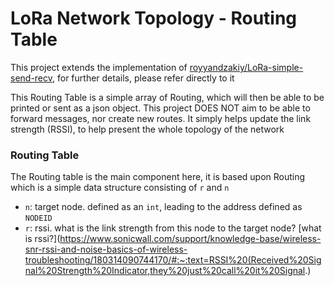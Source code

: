 # LoRa Network Topology - Routing Table

This project extends the implementation of [royyandzakiy/LoRa-simple-send-recv](https://github.com/royyandzakiy/LoRa-simple-send-recv), for further details, please refer directly to it

This Routing Table is a simple array of Routing, which will then be able to be printed or sent as a json object. This project DOES NOT aim to be able to forward messages, nor create new routes. It simply helps update the link strength (RSSI), to help present the whole topology of the network

### Routing Table
The Routing table is the main component here, it is based upon Routing which is a simple data structure consisting of `r` and `n`
- `n`: target node. defined as an `int`, leading to the address defined as `NODEID`
- `r`: rssi. what is the link strength from this node to the target node? [what is rssi?](https://www.sonicwall.com/support/knowledge-base/wireless-snr-rssi-and-noise-basics-of-wireless-troubleshooting/180314090744170/#:~:text=RSSI%20(Received%20Signal%20Strength%20Indicator,they%20just%20call%20it%20Signal.)